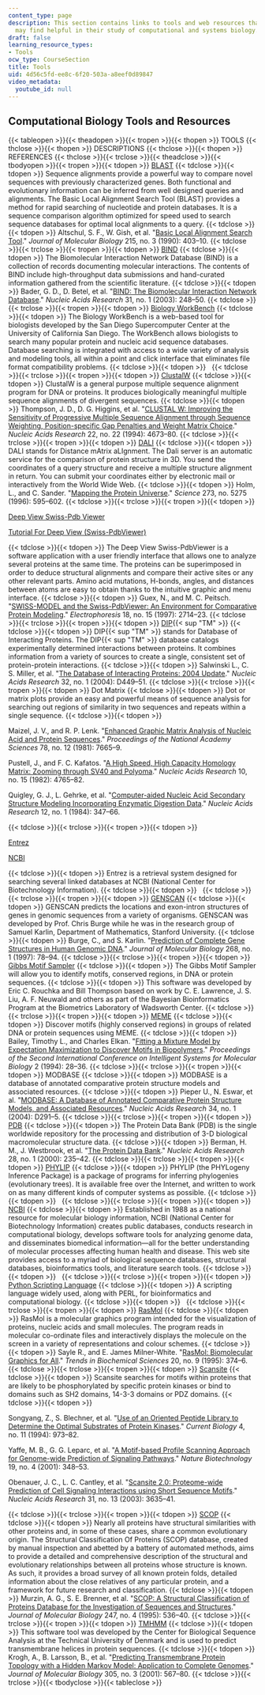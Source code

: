 ```yaml
---
content_type: page
description: This section contains links to tools and web resources that visitors
  may find helpful in their study of computational and systems biology.
draft: false
learning_resource_types:
- Tools
ocw_type: CourseSection
title: Tools
uid: 4d56c5fd-ee8c-6f20-503a-a8eef0d89847
video_metadata:
  youtube_id: null
---
```

## Computational Biology Tools and Resources

{{< tableopen >}}{{< theadopen >}}{{< tropen >}}{{< thopen >}}
TOOLS
{{< thclose >}}{{< thopen >}}
DESCRIPTIONS
{{< thclose >}}{{< thopen >}}
REFERENCES
{{< thclose >}}{{< trclose >}}{{< theadclose >}}{{< tbodyopen >}}{{< tropen >}}{{< tdopen >}}
[BLAST](http://blast.ncbi.nlm.nih.gov/Blast.cgi)
{{< tdclose >}}{{< tdopen >}}
Sequence alignments provide a powerful way to compare novel sequences with previously characterized genes. Both functional and evolutionary information can be inferred from well designed queries and alignments. The Basic Local Alignment Search Tool (BLAST) provides a method for rapid searching of nucleotide and protein databases. It is a sequence comparison algorithm optimized for speed used to search sequence databases for optimal local alignments to a query.
{{< tdclose >}}{{< tdopen >}}
Altschul, S. F., W. Gish, et al. "[Basic Local Alignment Search Tool](http://dx.doi.org/10.1016/S0022-2836%2805%2980360-2)." *Journal of Molecular Biology* 215, no. 3 (1990): 403–10.
{{< tdclose >}}{{< trclose >}}{{< tropen >}}{{< tdopen >}}
[BIND](http://www.ncbi.nlm.nih.gov/pubmed?cmd=Retrieve&list_uids=11125103)
{{< tdclose >}}{{< tdopen >}}
The Biomolecular Interaction Network Database (BIND) is a collection of records documenting molecular interactions. The contents of BIND include high-throughput data submissions and hand-curated information gathered from the scientific literature.
{{< tdclose >}}{{< tdopen >}}
Bader, G. D., D. Betel, et al. "[BIND: The Biomolecular Interaction Network Database](http://dx.doi.org/10.1093/nar/gkg056)." *Nucleic Acids Research* 31, no. 1 (2003): 248–50.
{{< tdclose >}}{{< trclose >}}{{< tropen >}}{{< tdopen >}}
[Biology WorkBench](http://workbench.sdsc.edu/)
{{< tdclose >}}{{< tdopen >}}
The Biology WorkBench is a web-based tool for biologists developed by the San Diego Supercomputer Center at the University of California San Diego. The WorkBench allows biologists to search many popular protein and nucleic acid sequence databases. Database searching is integrated with access to a wide variety of analysis and modeling tools, all within a point and click interface that eliminates file format compatibility problems.
{{< tdclose >}}{{< tdopen >}}
 
{{< tdclose >}}{{< trclose >}}{{< tropen >}}{{< tdopen >}}
[ClustalW](http://www.ebi.ac.uk/Tools/msa/)
{{< tdclose >}}{{< tdopen >}}
ClustalW is a general purpose multiple sequence alignment program for DNA or proteins. It produces biologically meaningful multiple sequence alignments of divergent sequences.
{{< tdclose >}}{{< tdopen >}}
Thompson, J. D., D. G. Higgins, et al. "[CLUSTAL W: Improving the Sensitivity of Progressive Multiple Sequence Alignment through Sequence Weighting, Position-specific Gap Penalties and Weight Matrix Choice](http://dx.doi.org/10.1093/nar/22.22.4673)." *Nucleic Acids Research* 22, no. 22 (1994): 4673–80.
{{< tdclose >}}{{< trclose >}}{{< tropen >}}{{< tdopen >}}
[DALI](http://www.ebi.ac.uk/msd-srv/ssm/)
{{< tdclose >}}{{< tdopen >}}
DALI stands for Distance mAtrix aLIgnment. The Dali server is an automatic service for the comparison of protein structure in 3D. You send the coordinates of a query structure and receive a multiple structure alignment in return. You can submit your coordinates either by electronic mail or interactively from the World Wide Web.
{{< tdclose >}}{{< tdopen >}}
Holm, L., and C. Sander. "[Mapping the Protein Universe](http://dx.doi.org/10.1126/science.273.5275.595)." *Science* 273, no. 5275 (1996): 595–602.
{{< tdclose >}}{{< trclose >}}{{< tropen >}}{{< tdopen >}}

[Deep View Swiss-Pdb Viewer](https://spdbv.unil.ch/)

[Tutorial For Deep View (Swiss-PdbViewer)](https://spdbv.unil.ch/TheMolecularLevel/SPVTut/index.html)

{{< tdclose >}}{{< tdopen >}}
The Deep View Swiss-PdbViewer is a software application with a user friendly interface that allows one to analyze several proteins at the same time. The proteins can be superimposed in order to deduce structural alignments and compare their active sites or any other relevant parts. Amino acid mutations, H-bonds, angles, and distances between atoms are easy to obtain thanks to the intuitive graphic and menu interface.
{{< tdclose >}}{{< tdopen >}}
Guex, N., and M. C. Peitsch. "[SWISS-MODEL and the Swiss-PdbViewer: An Environment for Comparative Protein Modeling](http://dx.doi.org/10.1002/elps.1150181505)." *Electrophoresis* 18, no. 15 (1997): 2714–23.
{{< tdclose >}}{{< trclose >}}{{< tropen >}}{{< tdopen >}}
[DIP](http://dip.doe-mbi.ucla.edu/dip/Main.cgi){{< sup "TM" >}}
{{< tdclose >}}{{< tdopen >}}
DIP{{< sup "TM" >}} stands for Database of Interacting Proteins. The DIP{{< sup "TM" >}} database catalogs experimentally determined interactions between proteins. It combines information from a variety of sources to create a single, consistent set of protein-protein interactions.
{{< tdclose >}}{{< tdopen >}}
Salwinski L., C. S. Miller, et al. "[The Database of Interacting Proteins: 2004 Update](http://dx.doi.org/10.1093/nar/gkh086)." *Nucleic Acids Research* 32, no. 1 (2004): D449–51.
{{< tdclose >}}{{< trclose >}}{{< tropen >}}{{< tdopen >}}
Dot Matrix
{{< tdclose >}}{{< tdopen >}}
Dot or matrix plots provide an easy and powerful means of sequence analysis for searching out regions of similarity in two sequences and repeats within a single sequence.
{{< tdclose >}}{{< tdopen >}}

Maizel, J. V., and R. P. Lenk. "[Enhanced Graphic Matrix Analysis of Nucleic Acid and Protein Sequences](http://dx.doi.org/10.1073/pnas.78.12.7665)." *Proceedings of the National Academy Sciences* 78, no. 12 (1981): 7665–9.

Pustell, J., and F. C. Kafatos. "[A High Speed, High Capacity Homology Matrix: Zooming through SV40 and Polyoma](http://www.ncbi.nlm.nih.gov/pmc/articles/PMC321127/)." *Nucleic Acids Research* 10, no. 15 (1982): 4765–82.

Quigley, G. J., L. Gehrke, et al. "[Computer-aided Nucleic Acid Secondary Structure Modeling Incorporating Enzymatic Digestion Data](http://dx.doi.org/10.1093/nar/12.1Part1.347)." *Nucleic Acids Research* 12, no. 1 (1984): 347–66.

{{< tdclose >}}{{< trclose >}}{{< tropen >}}{{< tdopen >}}

[Entrez](http://www.ncbi.nlm.nih.gov/gquery/)

[NCBI](http://www.ncbi.nlm.nih.gov/)

{{< tdclose >}}{{< tdopen >}}
Entrez is a retrieval system designed for searching several linked databases at NCBI (National Center for Biotechnology Information).
{{< tdclose >}}{{< tdopen >}}
 
{{< tdclose >}}{{< trclose >}}{{< tropen >}}{{< tdopen >}}
[GENSCAN](http://hollywood.mit.edu/GENSCAN.html)
{{< tdclose >}}{{< tdopen >}}
GENSCAN predicts the locations and exon-intron structures of genes in genomic sequences from a variety of organisms. GENSCAN was developed by Prof. Chris Burge while he was in the research group of Samuel Karlin, Department of Mathematics, Stanford University.
{{< tdclose >}}{{< tdopen >}}
Burge, C., and S. Karlin. "[Prediction of Complete Gene Structures in Human Genomic DNA](http://dx.doi.org/10.1006/jmbi.1997.0951)." *Journal of Molecular Biology* 268, no. 1 (1997): 78–94.
{{< tdclose >}}{{< trclose >}}{{< tropen >}}{{< tdopen >}}
[Gibbs Motif Sampler](https://bio.tools/gibbs_motif_sampler)
{{< tdclose >}}{{< tdopen >}}
The Gibbs Motif Sampler will allow you to identify motifs, conserved regions, in DNA or protein sequences.
{{< tdclose >}}{{< tdopen >}}
This software was developed by Eric C. Rouchka and Bill Thompson based on work by C. E. Lawrence, J. S. Liu, A. F. Neuwald and others as part of the Bayesian Bioinformatics Program at the Biometrics Laboratory of Wadsworth Center.
{{< tdclose >}}{{< trclose >}}{{< tropen >}}{{< tdopen >}}
[MEME](http://meme-suite.org/)
{{< tdclose >}}{{< tdopen >}}
Discover motifs (highly conserved regions) in groups of related DNA or protein sequences using MEME.
{{< tdclose >}}{{< tdopen >}}
Bailey, Timothy L., and Charles Elkan. "[Fitting a Mixture Model by Expectation Maximization to Discover Motifs in Biopolymers](http://www.ncbi.nlm.nih.gov/pubmed/7584402)." *Proceedings of the Second International Conference on Intelligent Systems for Molecular Biology* 2 (1994): 28–36.
{{< tdclose >}}{{< trclose >}}{{< tropen >}}{{< tdopen >}}
MODBASE
{{< tdclose >}}{{< tdopen >}}
MODBASE is a database of annotated comparative protein structure models and associated resources.
{{< tdclose >}}{{< tdopen >}}
Pieper U., N. Eswar, et al. "[MODBASE: A Database of Annotated Comparative Protein Structure Models, and Associated Resources](http://dx.doi.org/10.1093/nar/gkj059)." *Nucleic Acids Research* 34, no. 1 (2004): D291–5.
{{< tdclose >}}{{< trclose >}}{{< tropen >}}{{< tdopen >}}
[PDB](http://www.pdb.org/pdb/home/home.do)
{{< tdclose >}}{{< tdopen >}}
The Protein Data Bank (PDB) is the single worldwide repository for the processing and distribution of 3-D biological macromolecular structure data.
{{< tdclose >}}{{< tdopen >}}
Berman, H. M., J. Westbrook, et al. "[The Protein Data Bank](http://dx.doi.org/10.1093/nar/28.1.235)." *Nucleic Acids Research* 28, no. 1 (2000): 235–42.
{{< tdclose >}}{{< trclose >}}{{< tropen >}}{{< tdopen >}}
[PHYLIP](http://evolution.genetics.washington.edu/phylip.html)
{{< tdclose >}}{{< tdopen >}}
PHYLIP (the PHYLogeny Inference Package) is a package of programs for inferring phylogenies (evolutionary trees). It is available free over the Internet, and written to work on as many different kinds of computer systems as possible.
{{< tdclose >}}{{< tdopen >}}
 
{{< tdclose >}}{{< trclose >}}{{< tropen >}}{{< tdopen >}}
[NCBI](http://www.ncbi.nlm.nih.gov/)
{{< tdclose >}}{{< tdopen >}}
Established in 1988 as a national resource for molecular biology information, NCBI (National Center for Biotechnology Information) creates public databases, conducts research in computational biology, develops software tools for analyzing genome data, and disseminates biomedical information—all for the better understanding of molecular processes affecting human health and disease. This web site provides access to a myriad of biological sequence databases, structural databases, bioinformatics tools, and literature search tools.
{{< tdclose >}}{{< tdopen >}}
 
{{< tdclose >}}{{< trclose >}}{{< tropen >}}{{< tdopen >}}
[Python Scripting Language](https://www.python.org/)
{{< tdclose >}}{{< tdopen >}}
A scripting language widely used, along with PERL, for bioinformatics and computational biology.
{{< tdclose >}}{{< tdopen >}}
 
{{< tdclose >}}{{< trclose >}}{{< tropen >}}{{< tdopen >}}
[RasMol](http://openrasmol.org/)
{{< tdclose >}}{{< tdopen >}}
RasMol is a molecular graphics program intended for the visualization of proteins, nucleic acids and small molecules. The program reads in molecular co-ordinate files and interactively displays the molecule on the screen in a variety of representations and colour schemes.
{{< tdclose >}}{{< tdopen >}}
Sayle R., and E. James Milner-White. "[RasMol: Biomolecular Graphics for All](http://dx.doi.org/10.1016/S0968-0004%2800%2989080-5)." *Trends in Biochemical Sciences* 20, no. 9 (1995): 374–6.
{{< tdclose >}}{{< trclose >}}{{< tropen >}}{{< tdopen >}}
[Scansite](http://scansite3.mit.edu/#home)
{{< tdclose >}}{{< tdopen >}}
Scansite searches for motifs within proteins that are likely to be phosphorylated by specific protein kinases or bind to domains such as SH2 domains, 14-3-3 domains or PDZ domains.
{{< tdclose >}}{{< tdopen >}}

Songyang, Z., S. Blechner, et al. "[Use of an Oriented Peptide Library to Determine the Optimal Substrates of Protein Kinases](http://dx.doi.org/10.1016/S0960-9822%2800%2900221-9)." *Current Biology* 4, no. 11 (1994): 973–82.

Yaffe, M. B., G. G. Leparc, et al. "[A Motif-based Profile Scanning Approach for Genome-wide Prediction of Signaling Pathways](http://dx.doi.org/10.1038/86737)." *Nature Biotechnology* 19, no. 4 (2001): 348–53.

Obenauer, J. C., L. C. Cantley, et al. "[Scansite 2.0: Proteome-wide Prediction of Cell Signaling Interactions using Short Sequence Motifs](http://dx.doi.org/10.1093/nar/gkg584)." *Nucleic Acids Research* 31, no. 13 (2003): 3635–41.

{{< tdclose >}}{{< trclose >}}{{< tropen >}}{{< tdopen >}}
[SCOP](http://scop.mrc-lmb.cam.ac.uk/scop/)
{{< tdclose >}}{{< tdopen >}}
Nearly all proteins have structural similarities with other proteins and, in some of these cases, share a common evolutionary origin. The Structural Classification Of Proteins (SCOP) database, created by manual inspection and abetted by a battery of automated methods, aims to provide a detailed and comprehensive description of the structural and evolutionary relationships between all proteins whose structure is known. As such, it provides a broad survey of all known protein folds, detailed information about the close relatives of any particular protein, and a framework for future research and classification.
{{< tdclose >}}{{< tdopen >}}
Murzin, A. G., S. E. Brenner, et al. "[SCOP: A Structural Classification of Proteins Database for the Investigation of Sequences and Structures](http://dx.doi.org/10.1016/S0022-2836%2805%2980134-2)." *Journal of Molecular Biology* 247, no. 4 (1995): 536–40.
{{< tdclose >}}{{< trclose >}}{{< tropen >}}{{< tdopen >}}
[TMHMM](http://www.cbs.dtu.dk/services/TMHMM/)
{{< tdclose >}}{{< tdopen >}}
This software tool was developed by the Center for Biological Sequence Analysis at the Technical University of Denmark and is used to predict transmembrane helices in protein sequences.
{{< tdclose >}}{{< tdopen >}}
Krogh, A., B. Larsson, B., et al. "[Predicting Transmembrane Protein Topology with a Hidden Markov Model: Application to Complete Genomes](http://dx.doi.org/10.1006/jmbi.2000.4315)." *Journal of Molecular Biology* 305, no. 3 (2001): 567–80.
{{< tdclose >}}{{< trclose >}}{{< tbodyclose >}}{{< tableclose >}}